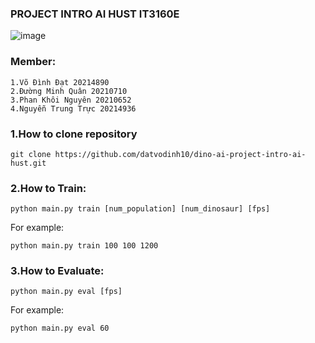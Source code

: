 ### PROJECT INTRO AI HUST IT3160E
![image](https://user-images.githubusercontent.com/90944231/209748112-7728473f-6d0e-4f4b-b2af-74931e3af76b.png)
### Member:
    1.Võ Đình Đạt 20214890
    2.Đường Minh Quân 20210710
    3.Phan Khôi Nguyên 20210652
    4.Nguyễn Trung Trực 20214936


### 1.How to clone repository
```
git clone https://github.com/datvodinh10/dino-ai-project-intro-ai-hust.git
```

### 2.How to Train:
```
python main.py train [num_population] [num_dinosaur] [fps]
```
For example:
```
python main.py train 100 100 1200
```
### 3.How to Evaluate:
```
python main.py eval [fps]
```
For example:
```
python main.py eval 60
```